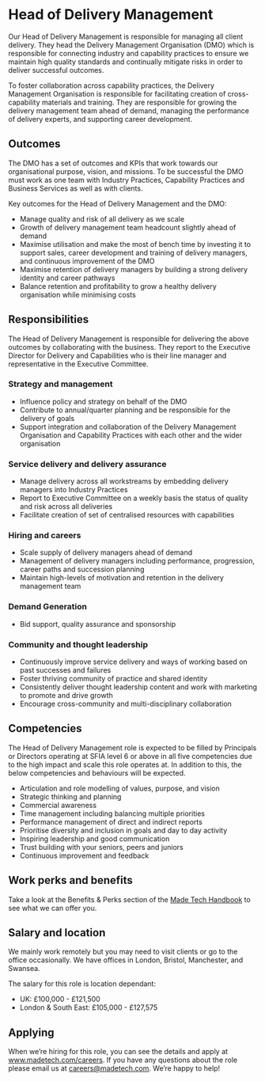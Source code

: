 # Head of Delivery Management

Our Head of Delivery Management is responsible for managing all client delivery. They head the Delivery Management Organisation (DMO) which is responsible for connecting industry and capability practices to ensure we maintain high quality standards and continually mitigate risks in order to deliver successful outcomes.

To foster collaboration across capability practices, the Delivery Management Organisation is responsible for facilitating creation of cross-capability materials and training. They are responsible for growing the delivery management team ahead of demand, managing the performance of delivery experts, and supporting career development.


## Outcomes

The DMO has a set of outcomes and KPIs that work towards our organisational purpose, vision, and missions. To be successful the DMO must work as one team with Industry Practices, Capability Practices and Business Services as well as with clients.

Key outcomes for the Head of Delivery Management and the DMO:

- Manage quality and risk of all delivery as we scale
- Growth of delivery management team headcount slightly ahead of demand
- Maximise utilisation and make the most of bench time by investing it to support sales, career development and training of delivery managers, and continuous improvement of the DMO
- Maximise retention of delivery managers by building a strong delivery identity and career pathways
- Balance retention and profitability to grow a healthy delivery organisation while minimising costs

## Responsibilities

The Head of Delivery Management is responsible for delivering the above outcomes by collaborating with the business. They report to the Executive Director for Delivery and Capabilities who is their line manager and representative in the Executive Committee.

### Strategy and management

- Influence policy and strategy on behalf of the DMO
- Contribute to annual/quarter planning and be responsible for the delivery of goals
- Support integration and collaboration of the Delivery Management Organisation and Capability Practices with each other and the wider organisation

### Service delivery and delivery assurance

- Manage delivery across all workstreams by embedding delivery managers into Industry Practices
- Report to Executive Committee on a weekly basis the status of quality and risk across all deliveries
- Facilitate creation of set of centralised resources with capabilities

### Hiring and careers

- Scale supply of delivery managers ahead of demand
- Management of delivery managers including performance, progression, career paths and succession planning
- Maintain high-levels of motivation and retention in the delivery management team

### Demand Generation

- Bid support, quality assurance and sponsorship

### Community and thought leadership

- Continuously improve service delivery and ways of working based on past successes and failures
- Foster thriving community of practice and shared identity
- Consistently deliver thought leadership content and work with marketing to promote and drive growth
- Encourage cross-community and multi-disciplinary collaboration

## Competencies

The Head of Delivery Management role is expected to be filled by Principals or Directors operating at SFIA level 6 or above in all five competencies due to the high impact and scale this role operates at. In addition to this, the below competencies and behaviours will be expected.

- Articulation and role modelling of values, purpose, and vision
- Strategic thinking and planning
- Commercial awareness
- Time management including balancing multiple priorities
- Performance management of direct and indirect reports
- Prioritise diversity and inclusion in goals and day to day activity
- Inspiring leadership and good communication
- Trust building with your seniors, peers and juniors
- Continuous improvement and feedback

## Work perks and benefits

Take a look at the Benefits & Perks section of the [Made Tech Handbook](https://github.com/madetech/handbook) to see what we can offer you. 

## Salary and location

We mainly work remotely but you may need to visit clients or go to the office occasionally. We have offices in London, Bristol, Manchester, and Swansea. 

The salary for this role is location dependant:

- UK: £100,000 - £121,500
- London & South East: £105,000 - £127,575

## Applying

When we’re hiring for this role, you can see the details and apply at www.madetech.com/careers. If you have any questions about the role please email us at [careers@madetech.com](mailto:careers@madetech.com). We’re happy to help!
